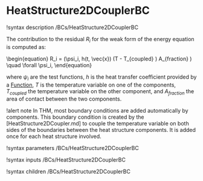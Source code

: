 # HeatStructure2DCouplerBC

!syntax description /BCs/HeatStructure2DCouplerBC

The contribution to the residual $R_i$ for the weak form of the energy equation is computed as:

\begin{equation}
R_i = (\psi_i, h(t, \vec{x}) (T - T_{coupled} ) A_{fraction} ) \quad \forall \psi_i,
\end{equation}

where $\psi_i$ are the test functions, $h$ is the heat transfer coefficient provided by a [Function](syntax/Functions/index.md),
$T$ is the temperature variable on one of the components, $T_{coupled}$ the temperature variable on the other
component, and $A_{fraction}$ the area of contact between the two components.

!alert note
In THM, most boundary conditions are added automatically by components. This boundary condition is created by the
[HeatStructure2DCoupler.md] to couple the temperature variable on both sides of the boundaries between the heat structure
components. It is added once for each heat structure involved.

!syntax parameters /BCs/HeatStructure2DCouplerBC

!syntax inputs /BCs/HeatStructure2DCouplerBC

!syntax children /BCs/HeatStructure2DCouplerBC

